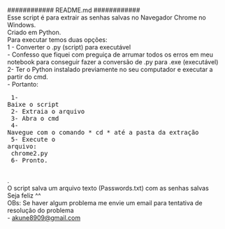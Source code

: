 ############ README.md ############ <br>
Esse script é para extrair as senhas salvas no Navegador Chrome no Windows.  <br>
Criado em Python. <br>
Para executar temos duas opções: <br>
1 - Converter o .py (script) para executável  <br>
    - Confesso que fiquei com preguiça de arrumar todos os erros em meu notebook para conseguir fazer a conversão de .py para .exe  (executável)  <br>
2-  Ter o Python instalado previamente no seu computador e executar a partir do cmd.  <br>
    - Portanto: <br>
    <pre>
      1- Baixe o script  <br>
      2- Extraia o arquivo <br>
      3- Abra o cmd  <br>
      4- Navegue com o comando * cd * até a pasta da extração  <br>
      5- Execute o arquivo:  <br>
          chrome2.py   <br>
      6- Pronto. <br>
      </pre>
. <br>
O script salva um arquivo texto (Passwords.txt) com as senhas salvas  <br>
Seja feliz ^^ <br>
OBs: Se haver algum problema me envie um email para tentativa de resolução do problema  <br>
      - akune8909@gmail.com  <br>
